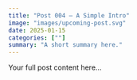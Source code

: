 ```yaml
---
title: "Post 004 — A Simple Intro"
image: "images/upcoming-post.svg"
date: 2025-01-15
categories: [""]
summary: "A short summary here."
---
```


Your full post content here...
